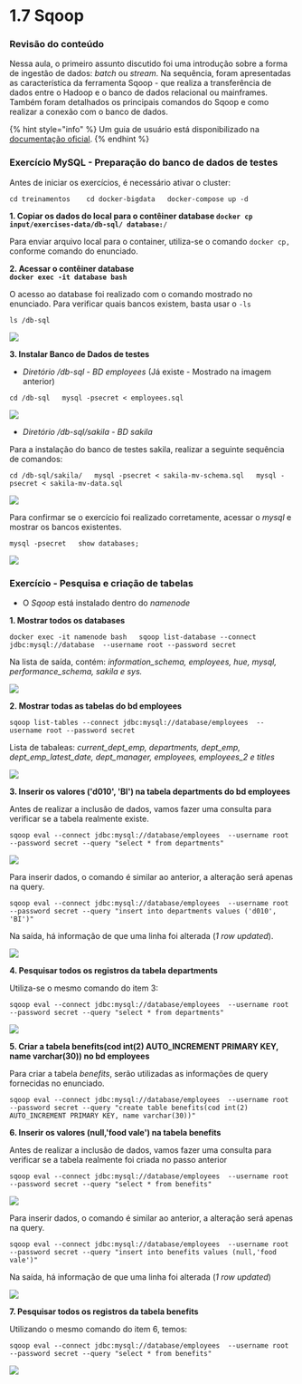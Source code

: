 # 1.7 Sqoop

### Revisão do conteúdo

Nessa aula, o primeiro assunto discutido foi uma introdução sobre a forma de ingestão de dados: _batch_ ou _stream_. Na sequência, foram apresentadas as característica da ferramenta Sqoop - que realiza a transferência de dados entre o Hadoop e o banco de dados relacional ou mainframes. Também foram detalhados os principais comandos do Sqoop e como realizar a conexão com o banco de dados.

{% hint style="info" %}
 Um guia de usuário está disponibilizado na [documentação oficial](https://sqoop.apache.org/docs/1.4.7/SqoopUserGuide.html).
{% endhint %}

### Exercício MySQL - Preparação do banco de dados de testes

Antes de iniciar os exercícios, é necessário ativar o cluster:

`cd treinamentos   
cd docker-bigdata  
docker-compose up -d`

**1. Copiar os dados do local para o contêiner database `docker cp input/exercises-data/db-sql/ database:`**`/`

Para enviar arquivo local para o container, utiliza-se o comando `docker cp,` conforme comando do enunciado.

**2. Acessar o contêiner database  
`docker exec -it database bash`**

O acesso ao database foi realizado com o comando mostrado no enunciado. Para verificar quais bancos existem, basta usar o  `-ls`

`ls /db-sql`

![](../.gitbook/assets/m1_aula7_00.png)

**3. Instalar Banco de Dados de testes**

* _Diretório /db-sql - BD employees_ \(Já existe - Mostrado na imagem anterior\)

`cd /db-sql  
mysql -psecret < employees.sql`

![](../.gitbook/assets/m1_aula7_00%20%281%29.png)

* _Diretório /db-sql/sakila - BD sakila_

Para a instalação do banco de testes sakila, realizar a seguinte sequência de comandos:

`cd /db-sql/sakila/  
mysql -psecret < sakila-mv-schema.sql  
mysql -psecret < sakila-mv-data.sql`

![](../.gitbook/assets/m1_aula7_01.png)

Para confirmar se o exercício foi realizado corretamente, acessar o _mysql_ e mostrar os bancos existentes.

`mysql -psecret  
show databases;`

![](../.gitbook/assets/m1_aula7_02.png)

### Exercício - Pesquisa e criação de tabelas

* O _Sqoop_ está instalado dentro do _namenode_

**1. Mostrar todos os databases**

`docker exec -it namenode bash  
sqoop list-database --connect jdbc:mysql://database  --username root --password secret`

Na lista de saída, contém: _information\_schema, employees, hue, mysql, performance\_schema, sakila e sys._

![](../.gitbook/assets/m1_aula7_03.png)

**2. Mostrar todas as tabelas do bd employees**

`sqoop list-tables --connect jdbc:mysql://database/employees  --username root --password secret`

Lista de tabaleas: _current\_dept\_emp, departments, dept\_emp, dept\_emp\_latest\_date, dept\_manager, employees, employees\_2 e titles_

![](../.gitbook/assets/m1_aula7_04.png)

**3. Inserir os valores \('d010', 'BI'\) na tabela departments do bd employees**

Antes de realizar a inclusão de dados, vamos fazer uma consulta para verificar se a tabela realmente existe.

`sqoop eval --connect jdbc:mysql://database/employees  --username root --password secret --query "select * from departments"`

![](../.gitbook/assets/m1_aula7_05.png)

Para inserir dados, o comando é similar ao anterior, a alteração será apenas na query.

`sqoop eval --connect jdbc:mysql://database/employees  --username root --password secret --query "insert into departments values ('d010', 'BI')"`

Na saída, há informação de que uma linha foi alterada \(_1 row updated_\).

![](../.gitbook/assets/m1_aula7_06.png)

**4. Pesquisar todos os registros da tabela departments**

Utiliza-se o mesmo comando do item 3:

`sqoop eval --connect jdbc:mysql://database/employees  --username root --password secret --query "select * from departments"`

![](../.gitbook/assets/m1_aula7_07.png)

**5. Criar a tabela benefits\(cod int\(2\) AUTO\_INCREMENT PRIMARY KEY, name varchar\(30\)\) no bd employees**

Para criar a tabela _benefits_, serão utilizadas as informações de query fornecidas no enunciado.

`sqoop eval --connect jdbc:mysql://database/employees  --username root --password secret --query "create table benefits(cod int(2) AUTO_INCREMENT PRIMARY KEY, name varchar(30))"`

**6. Inserir os valores \(null,'food vale'\) na tabela benefits**

Antes de realizar a inclusão de dados, vamos fazer uma consulta para verificar se a tabela realmente foi criada no passo anterior

`sqoop eval --connect jdbc:mysql://database/employees  --username root --password secret --query "select * from benefits"`

![](../.gitbook/assets/m1_aula7_08.png)

Para inserir dados, o comando é similar ao anterior, a alteração será apenas na query.

`sqoop eval --connect jdbc:mysql://database/employees  --username root --password secret --query "insert into benefits values (null,'food vale')"`

Na saída, há informação de que uma linha foi alterada \(_1 row updated_\)

![](../.gitbook/assets/m1_aula7_09.png)

**7. Pesquisar todos os registros da tabela benefits**

Utilizando o mesmo comando do item 6, temos:

`sqoop eval --connect jdbc:mysql://database/employees  --username root --password secret --query "select * from benefits"`

![](../.gitbook/assets/m1_aula7_10.png)

